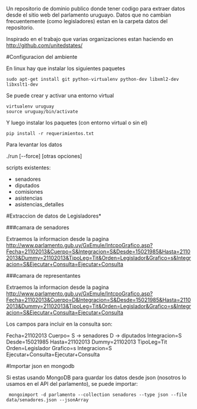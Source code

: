 Un repositorio de dominio publico donde tener codigo para extraer datos desde el sitio web del parlamento uruguayo. Datos que no cambian frecuentemente (como legisladores) estan en la carpeta datos del repositorio.

Inspirado en el trabajo que varias organizaciones estan haciendo en http://github.com/unitedstates/

#Configuracion del ambiente

En linux hay que instalar los siguientes paquetes

    sudo apt-get install git python-virtualenv python-dev libxml2-dev libxslt1-dev

Se puede crear y activar una entorno virtual

    virtualenv uruguay
    source uruguay/bin/activate

Y luego instalar los paquetes (con entorno virtual o sin el)

    pip install -r requerimientos.txt

Para levantar los datos

  ./run <nombre-del-script> [--force] [otras opciones]

scripts existentes:
- senadores
- diputados
- comisiones
- asistencias
- asistencias_detalles


#Extraccion de datos de Legisladores*

###camara de senadores

Extraemos la informacion desde la pagina http://www.parlamento.gub.uy/GxEmule/IntcpoGrafico.asp?Fecha=21102013&Cuerpo=S&Integracion=S&Desde=15021985&Hasta=21102013&Dummy=21102013&TipoLeg=Tit&Orden=Legislador&Grafico=s&Integracion=S&Ejecutar+Consulta=Ejecutar+Consulta

###camara de representantes

Extraemos la informacion desde la pagina http://www.parlamento.gub.uy/GxEmule/IntcpoGrafico.asp?Fecha=21102013&Cuerpo=D&Integracion=S&Desde=15021985&Hasta=21102013&Dummy=21102013&TipoLeg=Tit&Orden=Legislador&Grafico=s&Integracion=S&Ejecutar+Consulta=Ejecutar+Consulta

Los campos para incluir en la consulta son:

Fecha=21102013
Cuerpo=
       S -> senadores
       D -> diputados
Integracion=S
Desde=15021985
Hasta=21102013
Dummy=21102013
TipoLeg=Tit
Orden=Legislador
Grafico=s
Integracion=S
Ejecutar+Consulta=Ejecutar+Consulta

#Importar json en mongodb

Si estas usando MongoDB para guardar los datos desde json (nosotros lo usamos en el API del parlamento), se puede importar:

     mongoimport -d parlamento --collection senadores --type json --file data/senadores.json --jsonArray
